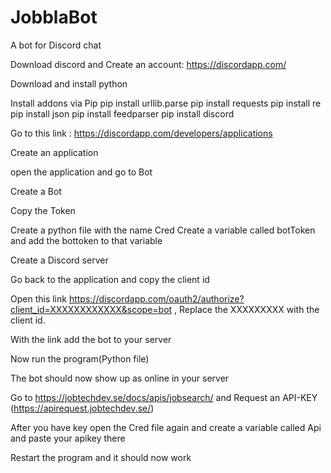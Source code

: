 # JobblaBot

A bot for Discord chat

Download discord and Create an account: https://discordapp.com/

Download and install python

Install addons via Pip pip install urllib.parse pip install requests pip install re pip install json pip install feedparser pip install discord

Go to this link : https://discordapp.com/developers/applications

Create an application

open the application and go to Bot

Create a Bot

Copy the Token

Create a python file with the name Cred
	Create a variable called botToken and add the bottoken to that variable

Create a Discord server

Go back to the application and copy the client id

Open this link https://discordapp.com/oauth2/authorize?client_id=XXXXXXXXXXXX&scope=bot , Replace the XXXXXXXXX with the client id.

With the link add the bot to your server

Now run the program(Python file)

The bot should now show up as online in your server

Go to https://jobtechdev.se/docs/apis/jobsearch/ and Request an API-KEY (https://apirequest.jobtechdev.se/)

After you have key open the Cred file again and create a variable called Api and paste your apikey there

Restart the program and it should now work

